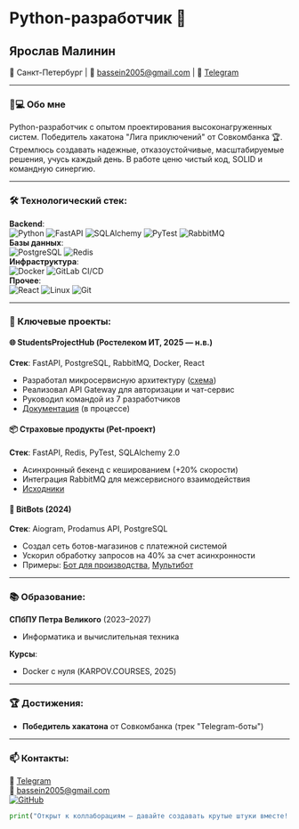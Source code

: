 # Python-разработчик 🐍  
## **Ярослав Малинин**  
📍 Санкт-Петербург | 📧 [bassein2005@gmail.com](mailto:bassein2005@gmail.com) | 📱 [Telegram](https://t.me/malinincareer)  

---

### 👨💻 Обо мне  
Python-разработчик с опытом проектирования высоконагруженных систем. Победитель хакатона "Лига приключений" от Совкомбанка 🏆. Стремлюсь создавать надежные, отказоустойчивые, масштабируемые решения, учусь каждый день. В работе ценю чистый код, SOLID и командную синергию.  

---

### 🛠 Технологический стек:  
**Backend**:  
![Python](https://img.shields.io/badge/-Python-3776AB?logo=python&logoColor=white)
![FastAPI](https://img.shields.io/badge/-FastAPI-009688?logo=fastapi&logoColor=white)
![SQLAlchemy](https://img.shields.io/badge/-SQLAlchemy-D71F00?logo=sqlalchemy)
![PyTest](https://img.shields.io/badge/-PyTest-009688?logo=pytest&logoColor=white)
![RabbitMQ](https://img.shields.io/badge/-RabbitMQ-FF6600?logo=rabbitmq)  
**Базы данных**:  
![PostgreSQL](https://img.shields.io/badge/-PostgreSQL-4169E1?logo=postgresql)
![Redis](https://img.shields.io/badge/-Redis-DC382D?logo=redis)  
**Инфраструктура**:  
![Docker](https://img.shields.io/badge/-Docker-2496ED?logo=docker)
![GitLab CI/CD](https://img.shields.io/badge/-GitLab_CI/CD-FCA121?logo=gitlab)  
**Прочее**:  
![React](https://img.shields.io/badge/-React-61DAFB?logo=react)
![Linux](https://img.shields.io/badge/-Linux-FCC624?logo=linux)
![Git](https://img.shields.io/badge/-Git-black?logo=git)  

---

### 🚀 Ключевые проекты:  

#### 🌐 StudentsProjectHub (Ростелеком ИТ, 2025 — н.в.)  
**Стек**: FastAPI, PostgreSQL, RabbitMQ, Docker, React  
- Разработал микросервисную архитектуру ([схема](https://app.diagrams.net/#G1VphGQ4YNM6MMPSSntMShYsH09NqIzGX))  
- Реализовал API Gateway для авторизации и чат-сервис  
- Руководил командой из 7 разработчиков  
- [Документация](http://95.174.93.104/api/v1/docs) (в процессе)  

#### 📦 Страховые продукты (Pet-проект)  
**Стек**: FastAPI, Redis, PyTest, SQLAlchemy 2.0  
- Асинхронный бекенд с кешированием (+20% скорости)  
- Интеграция RabbitMQ для межсервисного взаимодействия  
- [Исходники](https://github.com/m4llinin/new-insurance-product)  

#### 🤖 BitBots (2024)  
**Стек**: Aiogram, Prodamus API, PostgreSQL  
- Создал сеть ботов-магазинов с платежной системой  
- Ускорил обработку запросов на 40% за счет асинхронности  
- Примеры: [Бот для производства](https://github.com/m4llinin/yard-shoes_bot), [Мультибот](https://github.com/m4llinin/shop_multibot)  

---

### 📚 Образование:  
**СПбПУ Петра Великого** (2023–2027)  
- Информатика и вычислительная техника  

**Курсы**:  
- Docker с нуля (KARPOV.COURSES, 2025)  

---

### 🏆 Достижения:  
- **Победитель хакатона** от Совкомбанка (трек "Telegram-боты")

---

### 📫 Контакты:  
📱 [Telegram](https://t.me/malinincareer)  
📧 [bassein2005@gmail.com](mailto:bassein2005@gmail.com)  
[![GitHub](https://img.shields.io/badge/GitHub-m4llinin-181717?logo=github)](https://github.com/m4llinin)  

```python
print("Открыт к коллаборациям — давайте создавать крутые штуки вместе! 💻")
```

<!--
**m4llinin/m4llinin** is a ✨ _special_ ✨ repository because its `README.md` (this file) appears on your GitHub profile.

Here are some ideas to get you started:

- 🔭 I’m currently working on ...
- 🌱 I’m currently learning ...
- 👯 I’m looking to collaborate on ...
- 🤔 I’m looking for help with ...
- 💬 Ask me about ...
- 📫 How to reach me: ...
- 😄 Pronouns: ...
- ⚡ Fun fact: ...
-->
